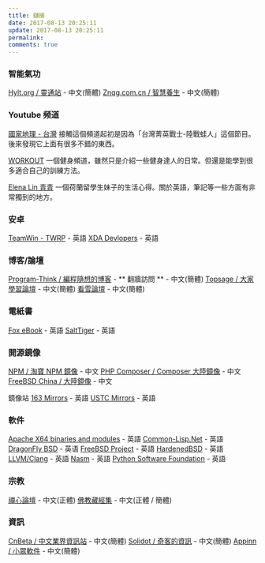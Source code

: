 ```yaml
---
title: 鏈接
date: 2017-08-13 20:25:11
update: 2017-08-13 20:25:11
permalink:
comments: true
---
```

### 智能氣功

[Hylt.org / 靈通站](http://hylt.org/) - 中文(簡體)
[Znqg.com.cn / 智慧養生](http://www.znqg.com.cn/bbs/index.php) - 中文(簡體)

### Youtube 频道

[國家地理 - 台灣](https://www.youtube.com/channel/UCzuH3UncFcXOKrz4XOYARTw)
接觸這個頻道起初是因為「台灣菁英戰士-陸戰蛙人」這個節目。後來發現它上面有很多不錯的東西。

[WORKOUT](https://www.youtube.com/channel/UC7t6QJ4u8qF8pI-vibX-BUQ)
一個健身頻道，雖然只是介紹一些健身達人的日常。但還是能學到很多適合自己的訓練方法。

[Elena Lin 青青](https://www.youtube.com/channel/UCFjqAKR9UVS28ucTNuVTexA)
一個荷蘭留學生妹子的生活心得。關於英語，筆記等一些方面有非常獨到的地方。

### 安卓

[TeamWin - TWRP](https://dl.twrp.me/) - 英語
[XDA Devlopers](https://forum.xda-developers.com/) - 英語

### 博客/論壇

[Program-Think / 編程隨想的博客](https://program-think.blogspot.com/) - ** 翻牆訪問 ** - 中文(簡體)
[Topsage / 大家學習論壇](http://club.topsage.com/) - 中文(簡體)
[看雪論壇](https://bbs.pediy.com/) - 中文(簡體)

### 電紙書

[Fox eBook](http://www.foxebook.net/) - 英語
[SaltTiger](https://salttiger.com/) - 英語

### 開源鏡像

[NPM / 淘寶 NPM 鏡像](https://npm.taobao.org/) - 中文
[PHP Composer / Composer 大陸鏡像](http://www.phpcomposer.com/) - 中文
[FreeBSD China / 大陸鏡像](https://www.chinafreebsd.cn/article/chinafreebsd-resouce) - 中文

鏡像站
[163 Mirrors](http://mirrors.163.com/) - 英語
[USTC Mirrors](https://mirrors.ustc.edu.cn/) - 英語

### 軟件

[Apache X64 binaries and modules](https://www.apachelounge.com/download/) - 英語
[Common-Lisp.Net](https://common-lisp.net/) - 英語
[DragonFly BSD](https://www.dragonflybsd.org/) - 英语
[FreeBSD Project](https://www.freebsd.org/) - 英語
[HardenedBSD](https://hardenedbsd.org/) - 英語
[LLVM/Clang](https://llvm.org/) - 英語
[Nasm](https://www.nasm.us/) - 英語
[Python Software Foundation](https://www.python.org/) - 英語

### 宗教

[禪心論壇](http://www.zenheart.hk/) - 中文(正體)
[佛教藏經集](http://www.fodian.net/zjj/) - 中文(正體 / 簡體)

### 資訊

[CnBeta / 中文業界資訊站](http://www.cnbeta.com/) - 中文(簡體)
[Solidot / 奇客的資訊](http://www.solidot.org/) - 中文(簡體)
[Appinn / 小眾軟件](https://www.appinn.com/) - 中文(簡體)
